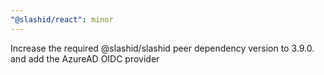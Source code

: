 ```yaml
---
"@slashid/react": minor
---
```


Increase the required @slashid/slashid peer dependency version to 3.9.0. and add the AzureAD OIDC provider
